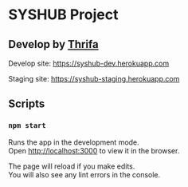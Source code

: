 # SYSHUB Project

## Develop by [Thrifa](http://www.thrifa.io)

Develop site: https://syshub-dev.herokuapp.com

Staging site: https://syshub-staging.herokuapp.com

## Scripts

### `npm start`

Runs the app in the development mode.<br>
Open [http://localhost:3000](http://localhost:3000) to view it in the browser.

The page will reload if you make edits.<br>
You will also see any lint errors in the console.